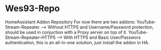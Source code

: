 # Wes93-Repo
HomeAssistant Addon Repository
For now there are two addons:
YouTube-Stream-Repeater       --> Without HTTPS and Username/Password protection, should be used in conjuction with a Proxy server on top of it.
YouTube-Stream-Repeater-HTTPS --> With HTTPS and Basic User/Passwors authentication, this is an all-in-one solution, just install the addon in HA.
